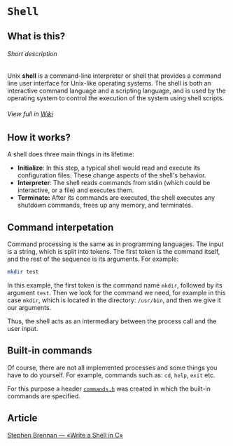 # `Shell`

## What is this?
###### Short description
Unix **shell** is a command-line interpreter or shell that provides a command line user interface for Unix-like operating systems. The shell is both an interactive command language and a scripting language, and is used by the operating system to control the execution of the system using shell scripts.
###### View full in [Wiki](https://en.wikipedia.org/wiki/Unix_shell)

## How it works?
A shell does three main things in its lifetime:
- **Initialize**: In this step, a typical shell would read and execute its configuration files. These change aspects of the shell's behavior.
- **Interpreter**: The shell reads commands from stdin (which could be interactive, or a file) and executes them.
- **Terminate:** After its commands are executed, the shell executes any shutdown commands, frees up any memory, and terminates.

## Command interpetation
Command processing is the same as in programming languages. The input is a string, which is split into tokens. The first token is the command itself, and the rest of the sequence is its arguments. For example:
```bash
mkdir test
```
In this example, the first token is the command name `mkdir`, followed by its argument `test`. Then we look for the command we need, for example in this case `mkdir`, which is located in the directory: `/usr/bin`, and then we give it our arguments.

Thus, the shell acts as an intermediary between the process call and the user input.

## Built-in commands
Of course, there are not all implemented processes and some things you have to do yourself. For example, commands such as: `cd`, `help`, `exit` etc.

For this purpose a header [`commands.h`](./src/commands.h) was created in which the built-in commands are specified.

## Article
[Stephen Brennan — «Write a Shell in C»](https://brennan.io/2015/01/16/write-a-shell-in-c/)
